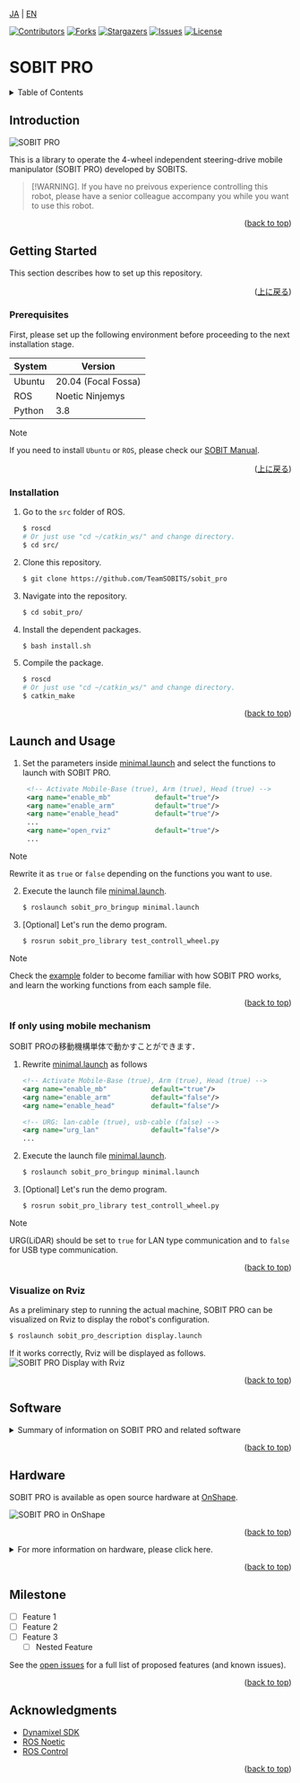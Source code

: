 <a name="readme-top"></a>

[JA](README.md) | [EN](README.en.md)

[![Contributors][contributors-shield]][contributors-url]
[![Forks][forks-shield]][forks-url]
[![Stargazers][stars-shield]][stars-url]
[![Issues][issues-shield]][issues-url]
[![License][license-shield]][license-url]

# SOBIT PRO

<!-- TABLE OF CONTENTS -->
<details>
  <summary>Table of Contents</summary>
  <ol>
    <li>
      <a href="#introduction">Introduction</a>
    </li>
    <li>
      <a href="#getting-started">Getting Started</a>
      <ul>
        <li><a href="#prerequisites">Prerequisites</a></li>
        <li><a href="#installation">Installation</a></li>
      </ul>
    </li>
    <li>
    　<a href="#launch-and-usage">Launch and Usage</a>
      <ul>
        <li><a href="#if-only-using-mobile-mechanism">If only using mobile mechanism</a></li>
        <li><a href="#visualization-on-rviz<">Visualization on Rviz</a></li>
      </ul>
    </li>
    <li>
    　<a href="#software">Software</a>
      <ul>
        <li><a href="#joint-controller">Joint Controller</a></li>
        <li><a href="#wheel-controller">Wheel Controller</a></li>
      </ul>
    </li>
    <li>
    　<a href="#hardware">Hardware</a>
      <ul>
        <li><a href="#how-to-download-3d-parts">How to download 3D Parts</a></li>
        <li><a href="#electronic-circuit-diagram">Electronic circuit Diagram</a></li>
        <li><a href="#robot-assembly">Robot Assembly</a></li>
        <li><a href="#features">Features</a></li>
        <li><a href="#bill-of-material-(BOM)">Bill of Material (BOM)</a></li>
      </ul>
    </li>
    <li><a href="#milestone">Milestone</a></li>
    <!-- <li><a href="#contributing">Contributing</a></li> -->
    <!-- <li><a href="#license">License</a></li> -->
    <li><a href="#acknowledgments">Acknowledgments</a></li>
  </ol>
</details>



<!-- INTRODUCTION -->
## Introduction

![SOBIT PRO](sobit_pro/docs/img/sobit_pro.png)

This is a library to operate the 4-wheel independent steering-drive mobile manipulator (SOBIT PRO) developed by SOBITS.

> [!WARNING].
> If you have no preivous experience controlling this robot, please have a senior colleague accompany you while you want to use this robot.

<p align="right">(<a href="#readme-top">back to top</a>)</p>


<!-- GETTING STARTED -->
## Getting Started

This section describes how to set up this repository.

<p align="right">(<a href="#readme-top">上に戻る</a>)</p>

### Prerequisites

First, please set up the following environment before proceeding to the next installation stage.

| System  | Version |
| ------------- | ------------- |
| Ubuntu | 20.04 (Focal Fossa) |
| ROS | Noetic Ninjemys |
| Python | 3.8 |

> [!NOTE]
> If you need to install `Ubuntu` or `ROS`, please check our [SOBIT Manual](https://github.com/TeamSOBITS/sobits_manual#%E9%96%8B%E7%99%BA%E7%92%B0%E5%A2%83%E3%81%AB%E3%81%A4%E3%81%84%E3%81%A6).

<p align="right">(<a href="#readme-top">上に戻る</a>)</p>


### Installation

1. Go to the `src` folder of ROS.
   ```sh
   $ roscd
   # Or just use "cd ~/catkin_ws/" and change directory.
   $ cd src/
   ```
2. Clone this repository.
   ```sh
   $ git clone https://github.com/TeamSOBITS/sobit_pro
   ```
3. Navigate into the repository.
   ```sh
   $ cd sobit_pro/
   ```
4. Install the dependent packages.
   ```sh
   $ bash install.sh
   ```
5. Compile the package.
   ```sh
   $ roscd
   # Or just use "cd ~/catkin_ws/" and change directory.
   $ catkin_make
   ```

<p align="right">(<a href="#readme-top">back to top</a>)</p>


<!-- LAUNCH AND USAGE EXAMPLES -->
## Launch and Usage

1. Set the parameters inside [minimal.launch](sobit_pro_bringup/launch/minimal.launch) and select the functions to launch with SOBIT PRO.
   ```xml
    <!-- Activate Mobile-Base (true), Arm (true), Head (true) -->
    <arg name="enable_mb"           default="true"/>
    <arg name="enable_arm"          default="true"/>
    <arg name="enable_head"         default="true"/>
    ...
    <arg name="open_rviz"           default="true"/>
    ...
   ```
> [!NOTE]
> Rewrite it as `true` or `false` depending on the functions you want to use.

2. Execute the launch file [minimal.launch](sobit_pro_bringup/launch/minimal.launch).
   ```sh
   $ roslaunch sobit_pro_bringup minimal.launch
   ```
3. [Optional] Let's run the demo program.
   ```sh
   $ rosrun sobit_pro_library test_controll_wheel.py
   ```

> [!NOTE]
> Check the [example](sobit_pro_library/example/) folder to become familiar with how SOBIT PRO works, and learn the working functions from each sample file.

<p align="right">(<a href="#readme-top">back to top</a>)</p>


### If only using mobile mechanism

SOBIT PROの移動機構単体で動かすことができます．

1. Rewrite [minimal.launch](sobit_pro_bringup/launch/minimal.launch) as follows
    ```xml
    <!-- Activate Mobile-Base (true), Arm (true), Head (true) -->
    <arg name="enable_mb"           default="true"/>
    <arg name="enable_arm"          default="false"/>
    <arg name="enable_head"         default="false"/>

    <!-- URG: lan-cable (true), usb-cable (false) -->
    <arg name="urg_lan"             default="false"/>
    ...
    ```
2. Execute the launch file [minimal.launch](sobit_pro_bringup/launch/minimal.launch).
    ```sh
    $ roslaunch sobit_pro_bringup minimal.launch
    ```
3. [Optional] Let's run the demo program.
    ```sh
    $ rosrun sobit_pro_library test_controll_wheel.py
    ```

> [!NOTE]
> URG(LiDAR) should be set to `true` for LAN type communication and to `false` for USB type communication.

<p align="right">(<a href="#readme-top">back to top</a>)</p>


### Visualize on Rviz
As a preliminary step to running the actual machine, SOBIT PRO can be visualized on Rviz to display the robot's configuration.

```sh
$ roslaunch sobit_pro_description display.launch
```

If it works correctly, Rviz will be displayed as follows.
![SOBIT PRO Display with Rviz](sobit_pro/docs/img/sobit_pro_display.png)

<p align="right">(<a href="#readme-top">back to top</a>)</p>


## Software
<details>
<summary>Summary of information on SOBIT PRO and related software</summary>


### Joint Controller
This is a summary of information for moving the pan-tilt mechanism and manipulators of SOBIT PRO.

<p align="right">(<a href="#readme-top">back to top</a>)</p>


#### Movement Methods
1.  `moveToPose()` : Move it to a predetermined pose.
    ```cpp
    bool moveToPose(
        const std::string& pose_name,               // Pose name
        const double sec = 5.0                      // Moving duration [s]
        bool is_sleep = true                        // Flag for sleep after movement
    );
    ```
> [!NOTE]
> Existing poses are found in [sobit_pro_pose.yaml](sobit_pro_library/config/sobit_pro_pose.yaml). Please refer to [How to set new poses](#how-to-set-new-poses) for how to create poses.

1.  `moveAllJoint()` : Moves all joints to an arbitrary angle.
    ```cpp
    bool sobit::SobitProJointController::moveAllJoint (
        const double arm_shoulder_tilt_joint,       // Moving Angle [rad]
        const double arm_elbow_upper_tilt_joint,    // Moving Angle [rad]
        const double arm_elbow_lower_tilt_joint,    // Moving Angle [rad]
        const double arm_elbow_lower_pan_joint,     // Moving Angle [rad]
        const double arm_wrist_tilt_joint,          // Moving Angle [rad]
        const double hand_joint,                    // Moving Angle [rad]
        const double head_pan_joint,                // Moving Angle [rad]
        const double head_tilt_joint,               // Moving Angle [rad]
        const double sec = 5.0,                     // Moving Angle [s]
        bool is_sleep = true                        // Flag for sleep after movement
    );
    ```

1.  `moveJoint()` : Moves a specified joint to an arbitrary angle.
    ```cpp
    bool sobit::SobitProJointController::moveJoint (
        const Joint joint_num,                      // Joint Number (Defined)
        const double rad,                           // Moving Angle [rad]
        const double sec = 5.0,                     // Moving Duration [s]
        bool is_sleep = true                        // Flag for sleep after movement
    );
    ```
> [!NOTE]
> `Joint Number` please check [Joints Name](#joints-name).
 
1.  `moveArm()` : Moves the robot arm joints to an arbitrary angle.
    ```cpp
    bool sobit::SobitProJointController::moveArm(
        const double arm_shoulder_tilt_joint,       // Moving Angle [rad]
        const double arm_elbow_upper_tilt_joint,    // Moving Angle [rad]
        const double arm_elbow_lower_tilt_joint,    // Moving Angle [rad]
        const double arm_elbow_lower_pan_joint,     // Moving Angle [rad]
        const double arm_wrist_tilt_joint,          // Moving Angle [rad]
        const double sec = 5.0,                     // Moving Duration [s]
        bool is_sleep = true                        // Flag for sleep after movement
    );
    ```

1.  `moveHeadPanTilt()` : Moves the pan-tilt mechanism to an arbitrary angle.
    ```cpp
    bool sobit::SobitProJointController::moveHeadPanTilt(
        const double head_camera_pan,               // Moving Angle [rad]
        const double head_camera_tilt,              // Moving Angle [rad]
        const double sec = 5.0,                     // Moving Duration [s]
        bool is_sleep = true                        // Flag for sleep after movement
    );
    ```

1.  `moveHandToTargetCoord()` : Move the hand to xyz coordinates (grasp mode).
    ```cpp
    bool sobit::SobitProJointController::moveHandToTargetCoord(
        const double target_pos_x,                  // Grasp destination x [m]
        const double target_pos_y,                  // Grasp destination y [m]
        const double target_pos_z,                  // Grasp destination z [m]
        const double shift_x,                       // Shift the x-axis [m]
        const double shift_y,                       // Shift the y-axis [m]
        const double shift_z                        // Shift the z-axis [m]
        const double sec = 5.0,                     // Moving Duration [s]
        bool is_sleep = true                        // Flag for sleep after movement
    );
    ```

1.  `moveHandToTargetTF()` : Moves the hand to the tf name (grasp mode).
    ```cpp
    bool sobit::SobitProJointController::moveHandToTargetTF(
        const std::string& target_name,             // Grasp Target tf name
        const double shift_x,                       // Shift the x-axis [m]
        const double shift_y,                       // Shift the y-axis [m]
        const double shift_z                        // Shift the z-axis [m]
        const double sec = 5.0,                     // Moving Duration [s]
        bool is_sleep = true                        // Flag for sleep after movement
    );
    ```

1.  `moveHandToPlaceCoord()` : Moves the hand to xyz coordinates (placement mode).
    ```cpp
    bool sobit::SobitProJointController::moveHandToPlaceCoord(
        const double target_pos_x,                  // Place destination x [m]
        const double target_pos_y,                  // Place destination y [m]
        const double target_pos_z,                  // Place destination z [m]
        const double shift_x,                       // Shift the x-axis [m]
        const double shift_y,                       // Shift the y-axis [m]
        const double shift_z                        // Shift the z-axis [m]
        const double sec = 5.0,                     // Moving Duration [s]
        bool is_sleep = true                        // Flag for sleep after movement
    ); 
    ```

1.  `moveHandToPlaceTF()` : Moves the hand to the tf name (placement mode).
    ```cpp
    bool sobit::SobitProJointController::moveHandToPlaceTF(
        const std::string& target_name,             // Place Target tf name
        const double shift_x,                       // Shift the x-axis [m]
        const double shift_y,                       // Shift the y-axis [m]
        const double shift_z                        // Shift the z-axis [m]
        const double sec = 5.0,                     // Moving Duration [s]
        bool is_sleep = true                        // Flag for sleep after movement
    );
    ```

1.  `graspDecision()` : Based on the hand current value , the grasp judgment is returned.
    ```cpp
    bool sobit::SobitProJointController::graspDecision(
        const int min_curr = 300,                   // Minimum current value
        const int max_curr = 1000                   // Maximum current value
    );
    ```

1.  `placeDecision()` : Based on the hand current value , the place judgment is returned.
    ```cpp
    bool sobit::SobitProJointController::placeDecision(
        const int min_curr = 500,                   // Minimum current value
        const int max_curr = 1000                   // Maximum current value
    );
    ```

<p align="right">(<a href="#readme-top">back to top</a>)</p>


#### Joints name
The joint names of SOBIT PRO and their constants are listed below.

| Joint Number | Joint Name | Joint Constant Name |
| :---: | --- | --- |
| 0 | arm_shoulder_1_tilt_joint | ARM_SHOULDER_1_TILT_JOINT |
| 1 | arm_shoulder_2_tilt_joint | ARM_SHOULDER_2_TILT_JOINT |
| 2 | arm_elbow_upper_1_tilt_joint | ARM_ELBOW_UPPER_1_TILT_JOINT |
| 3 | arm_elbow_upper_2_tilt_joint | ARM_ELBOW_UPPER_2_TILT_JOINT |
| 4 | arm_elbow_lower_tilt_joint | ARM_ELBOW_LOWER_TILT_JOINT |
| 5 | arm_elbow_lower_pan_joint | ARM_ELBOW_LOWER_PAN_JOINT |
| 6 | arm_wrist_tilt_joint | ARM_WRIST_TILT_JOINT |
| 7 | hand_joint | HAND_JOINT |
| 8 | head_pan_joint | HEAD_PAN_JOINT |
| 9 | head_tilt_joint | HEAD_TILT_JOINT |

<p align="right">(<a href="#readme-top">back to top</a>)</p>


#### How to set new poses
Poses can be added and edited in the file [sobit_pro_pose.yaml](sobit_pro_library/config/sobit_pro_pose.yaml). The format is as follows:

```yaml
sobit_pro_pose:
        - { 
        pose_name: "pose_name",
        arm_shoulder_1_tilt_joint: 1.57,
        arm_elbow_upper_1_tilt_joint: 1.57,
        arm_elbow_lower_tilt_joint: 0.0,
        arm_elbow_lower_pan_joint: -1.57,
        arm_wrist_tilt_joint: -1.57,
        hand_joint: 0.0,
        head_pan_joint: 0.0,
        head_tilt_joint: 0.0
        }
    ...
```  

### Wheel Controller
This is a summary of information for moving the SOBIT PRO moving mechanism.

<p align="right">(<a href="#readme-top">back to top</a>)</p>


#### Moving Methods
1.  `controlWheelLinear()` : Perform translational motion (straight-line, diagonal, or lateral movement).
    ```cpp
    bool sobit::SobitProWheelController::controlWheelLinear (
        const double distance_x,                    // x方向への直進移動距離 [m]
        const double distance_y,                    // y方向への直進移動距離 [m]
    )
    ```  
2.  `controlWheelRotateRad()` : Perform rotational motion (method: Radian)
    ```cpp
    bool sobit::SobitProWheelController::controlWheelRotateRad (
        const double angle_rad,                     // 中心回転角度 [rad]
    )
    ```  
3.  `controlWheelRotateDeg()` : Perform rotational motion (method: Degree)
    ```cpp
    bool sobit::SobitProWheelController::controlWheelRotateDeg ( 
        const double angle_deg,                     // 中心回転角度 (deg)
    )
    ```

</details>

<p align="right">(<a href="#readme-top">back to top</a>)</p>


## Hardware
SOBIT PRO is available as open source hardware at [OnShape](https://cad.onshape.com/documents/4acbecde07fba120a62ec033/w/c6217b66947274dee4e8f911/e/c2e5c16292d7dfc11ee3cc01?renderMode=0&uiState=654a13b8711fc82bedc118e2).

![SOBIT PRO in OnShape](sobit_pro/docs/img/sobit_pro_onshape.png)

<p align="right">(<a href="#readme-top">back to top</a>)</p>


<details>
<summary>For more information on hardware, please click here.</summary>

### How to download 3D parts

1. Access Onshape.

> [!NOTE]
> You do not need to create an `OnShape` account to download files. However, if you wish to copy the entire document, we recommend that you create an account.

2. Select the part in `Instances` by right-clicking on it.
3. A list will be displayed, press the `Export` button.
4. In the window that appears, there is a `Format` item. Select `STEP`.
5. Finally, press the blue `Export` button to start the download.

<p align="right">(<a href="#readme-top">back to top</a>)</p>


### Electronic Circuit Diagram
TBD

<p align="right">(<a href="#readme-top">back to top</a>)</p>


### Robot Assembly
TBD

<p align="right">(<a href="#readme-top">back to top</a>)</p>


### Features
| Item | Details |
| --- | --- |
| Maximum linear velocity | 0.7[m/s] |
| Maximum Rotational Speed | 0.229[rad/s] |
| Maximum Payload | 0.35[kg] |
| Size (LxWxH) | 450x450x1250[mm] |
| Weight | 16[kg] |
| Remote Controller | PS3/PS4 |
| LiDAR | UST-20LX |
| RGB-D | Azure Kinect DK (head), RealSense D405 (arm) |
| IMU | LSM6DSMUS |
| Speaker | Mono Speaker |
| Microphone | Condenser Microphone |
| Actuator (Arm) | 2 x XM540-W150, 6 x XM430-W320 |
| Actuator (movement mechanism) | 4 x XM430-W320, 4 x XM430-W210 |
| Power Supply | 2 x Makita 6.0Ah 18V |
| PC Connection | USB |

<p align="right">(<a href="#readme-top">back to top</a>)</p>


### Bill of Materials (BOM)

| Part | Model Number | Quantity | Where to Buy |
| --- | --- | --- | --- |
| --- | --- | 1 | [link]() |
| --- | --- | 1 | [link]() |
| --- | --- | 1 | [link]() |
| --- | --- | 1 | [link]() |
| --- | --- | 1 | [link]() |
| --- | --- | 1 | [link]() |
| --- | --- | 1 | [link]() |
| --- | --- | 1 | [link]() |
| --- | --- | 1 | [link]() |
| --- | --- | 1 | [link]() |
| --- | --- | 1 | [link]() |
| --- | --- | 1 | [link]() |
| --- | --- | 1 | [link]() |

</details>

<p align="right">(<a href="#readme-top">back to top</a>)</p>


<!-- MILESTONE -->
## Milestone

- [ ] Feature 1
- [ ] Feature 2
- [ ] Feature 3
    - [ ] Nested Feature

See the [open issues][license-url] for a full list of proposed features (and known issues).

<p align="right">(<a href="#readme-top">back to top</a>)</p>


<!-- CONTRIBUTING -->
<!-- ## Contributing

Contributions are what make the open source community such an amazing place to learn, inspire, and create. Any contributions you make are **greatly appreciated**.

If you have a suggestion that would make this better, please fork the repo and create a pull request. You can also simply open an issue with the tag "enhancement".
Don't forget to give the project a star! Thanks again!

1. Fork the Project
2. Create your Feature Branch (`git checkout -b feature/AmazingFeature`)
3. Commit your Changes (`git commit -m 'Add some AmazingFeature'`)
4. Push to the Branch (`git push origin feature/AmazingFeature`)
5. Open a Pull Request

<p align="right">(<a href="#readme-top">back to top</a>)</p> -->


<!-- LICENSE -->
<!-- ## License

Distributed under the MIT License. See `LICENSE.txt` for more information.

<p align="right">(<a href="#readme-top">back to top</a>)</p> -->


<!-- ACKNOWLEDGMENTS -->
## Acknowledgments

* [Dynamixel SDK](https://emanual.robotis.com/docs/en/software/dynamixel/dynamixel_sdk/overview/)
* [ROS Noetic](http://wiki.ros.org/noetic)
* [ROS Control](http://wiki.ros.org/ros_control)

<p align="right">(<a href="#readme-top">back to top</a>)</p>



<!-- MARKDOWN LINKS & IMAGES -->
<!-- https://www.markdownguide.org/basic-syntax/#reference-style-links -->
[contributors-shield]: https://img.shields.io/github/contributors/TeamSOBITS/sobit_pro.svg?style=for-the-badge
[contributors-url]: https://github.com/TeamSOBITS/sobit_pro/graphs/contributors
[forks-shield]: https://img.shields.io/github/forks/TeamSOBITS/sobit_pro.svg?style=for-the-badge
[forks-url]: https://github.com/TeamSOBITS/sobit_pro/network/members
[stars-shield]: https://img.shields.io/github/stars/TeamSOBITS/sobit_pro.svg?style=for-the-badge
[stars-url]: https://github.com/TeamSOBITS/sobit_pro/stargazers
[issues-shield]: https://img.shields.io/github/issues/TeamSOBITS/sobit_pro.svg?style=for-the-badge
[issues-url]: https://github.com/TeamSOBITS/sobit_pro/issues
[license-shield]: https://img.shields.io/github/license/TeamSOBITS/sobit_pro.svg?style=for-the-badge
[license-url]: https://github.com/TeamSOBITS/sobit_pro/blob/master/LICENSE